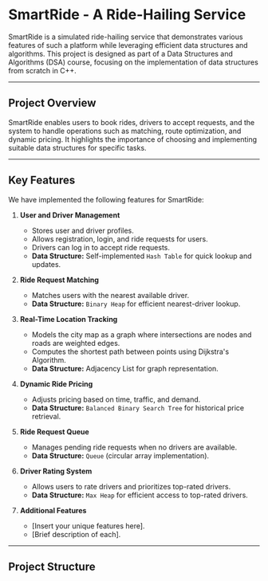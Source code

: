 # SmartRide - A Ride-Hailing Service

SmartRide is a simulated ride-hailing service that demonstrates various features of such a platform while leveraging efficient data structures and algorithms. This project is designed as part of a Data Structures and Algorithms (DSA) course, focusing on the implementation of data structures from scratch in C++.

---

## Project Overview

SmartRide enables users to book rides, drivers to accept requests, and the system to handle operations such as matching, route optimization, and dynamic pricing. It highlights the importance of choosing and implementing suitable data structures for specific tasks.

---

## Key Features

We have implemented the following features for SmartRide:

1. **User and Driver Management**

   - Stores user and driver profiles.
   - Allows registration, login, and ride requests for users.
   - Drivers can log in to accept ride requests.
   - **Data Structure:** Self-implemented `Hash Table` for quick lookup and updates.

2. **Ride Request Matching**

   - Matches users with the nearest available driver.
   - **Data Structure:** `Binary Heap` for efficient nearest-driver lookup.

3. **Real-Time Location Tracking**

   - Models the city map as a graph where intersections are nodes and roads are weighted edges.
   - Computes the shortest path between points using Dijkstra's Algorithm.
   - **Data Structure:** Adjacency List for graph representation.

4. **Dynamic Ride Pricing**

   - Adjusts pricing based on time, traffic, and demand.
   - **Data Structure:** `Balanced Binary Search Tree` for historical price retrieval.

5. **Ride Request Queue**

   - Manages pending ride requests when no drivers are available.
   - **Data Structure:** `Queue` (circular array implementation).

6. **Driver Rating System**

   - Allows users to rate drivers and prioritizes top-rated drivers.
   - **Data Structure:** `Max Heap` for efficient access to top-rated drivers.

7. **Additional Features**
   - [Insert your unique features here].
   - [Brief description of each].

---

## Project Structure
